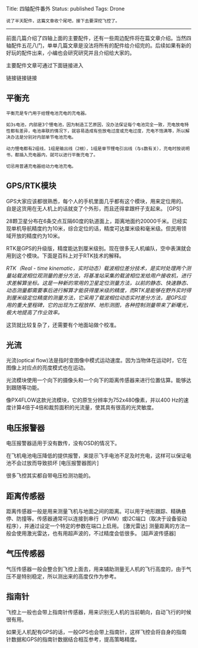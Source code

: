 Title: 四轴配件番外
Status: published
Tags: Drone

    说了半天配件，这篇文章收个尾吧，接下去要深挖飞控了。

  ------

前面几篇介绍了四轴上面的主要配件，还有一些周边配件将在篇文章介绍。当然四轴配件五花八门，单单几篇文章是没法将所有的配件给介绍完的。后续如果有新的好玩的配件出来，小编也会研究研究并且介绍给大家的。

主要配件文章可通过下面链接进入

链接链接链接

## 平衡充

    平衡充是专门用于给锂电池充电的充电器。

    如3s电池，内部是3个锂电池，因为制造工艺原因，没办法保证每个电池完全一致，充电放电特性都有差异，电池串联的情况下，就容易造成有些放电过度或充电过度，充电不饱满等，所以解决办法是分别对内部单节电池充电。

    动力锂电都有2组线，1组是输出线（2根），1组是单节锂电引出线（与s数有关），充电时按说明书，都插入充电器内，就可以进行平衡充电了。

    切忌用普通充电器给动力电池充电。

## GPS/RTK模块

GPS大家应该都很熟悉，每个人的手机里面几乎都有这个模块，用来定位用的。自是这货用在无人机上的话就变了个外形，而且还得拿跟杆子支起来。
[GPS]

28颗卫星分布在6条交点互隔60度的轨道面上，距离地面约20000千米。已经实现单机导航精度约为10米，综合定位的话，精度可达厘米级和毫米级。但民用领域开放的精度约为10米。

RTK是GPS的升级版，精度能达到厘米级别。现在很多无人机编队，空中表演就会用到这个模块。下面是百科上对于RTK技术的解释。

*RTK（Real - time kinematic，实时动态）载波相位差分技术，是实时处理两个测量站载波相位观测量的差分方法，将基准站采集的载波相位发给用户接收机，进行求差解算坐标。这是一种新的常用的卫星定位测量方法，以前的静态、快速静态、动态测量都需要事后进行解算才能获得厘米级的精度，而RTK是能够在野外实时得到厘米级定位精度的测量方法，它采用了载波相位动态实时差分方法，是GPS应用的重大里程碑，它的出现为工程放样、地形测图，各种控制测量带来了新曙光，极大地提高了作业效率。*

这货就比较复杂了，还需要有个地面站做个校准。

## 光流

光流(optical flow)法是指时变图像中模式运动速度。因为当物体在运动时，它在图像上对应点的亮度模式也在运动。

光流模块使用一个向下的摄像头和一个向下的距离传感器来进行位置估算。能够达到跟随等功能。

像PX4FLOW这款光流模块，它的原生分辨率为752x480像素，并以400 Hz的速度计算4倍于4倍和裁剪面积的光流量，使其具有很高的光灵敏度。

## 电压报警器

电压报警器适用于没有数传，没有OSD的情况下。

在飞机电池电压降低的提供报警，来提示飞手电池不足及时充电，这样可以保证电池不会过放而导致损坏
[电压报警器图片]

很多飞控其实都自带电压检测功能的。

## 距离传感器

距离传感器一般是用来测量飞机与地面之间的距离。可以用于地形跟踪、精确悬停、防撞等。传感器通常可以连接到串行（PWM）或I2C端口（取决于设备驱动程序），并通过设定一个特定的参数在端口上启用。
[激光雷达]
测量距离的方法一般会使用激光雷达，也有用超声波的，不过精度会低很多。
[超声波传感器]

## 气压传感器

气压传感器一般会整合到飞控上面去，用来辅助测量无人机的飞行高度的，由于气压不是特别稳定，所以测出来的高度仅作为参考。

## 指南针

飞控上一般也会带上指南针传感器，用来识别无人机的当前朝向，自动飞行的时候很有用。

如果无人机配有GPS的话，一般GPS也会带上指南针，这样飞控会将自身的指南针数据和GPS的指南针数据结合相互参考，提高策略精度。